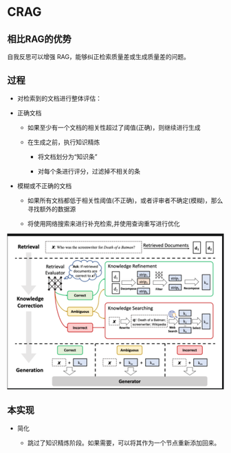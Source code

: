 # CRAG

## 相比RAG的优势
自我反思可以增强 RAG，能够纠正检索质量差或生成质量差的问题。

## 过程

- 对检索到的文档进行整体评估：

- 正确文档 

  - 如果至少有一个文档的相关性超过了阈值(正确)，则继续进行生成

  - 在生成之前，执行知识精炼

    - 将文档划分为“知识条”

    - 对每个条进行评分，过滤掉不相关的条

- 模糊或不正确的文档

  - 如果所有文档都低于相关性阈值(不正确)，或者评审者不确定(模糊)，那么寻找额外的数据源

  - 将使用网络搜索来进行补充检索,并使用查询重写进行优化

![1750174122423](image/readme/crag.png)


## 本实现

- 简化

  - 跳过了知识精炼阶段。如果需要，可以将其作为一个节点重新添加回来。
